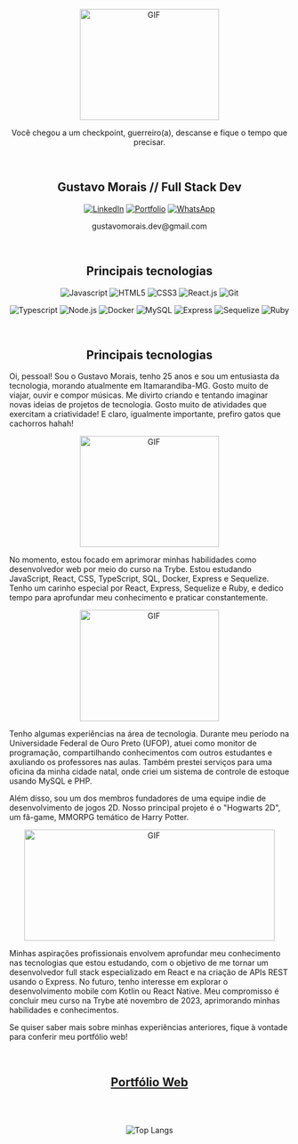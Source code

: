 <p align="center">
  <img alt="GIF" width="250px" height="200px" src="https://media2.giphy.com/media/26gsvCk59AwGX28XS/giphy.gif" />
</p>
<p align="center">Você chegou a um checkpoint, guerreiro(a), descanse e fique o tempo que precisar.</p>
<br/>

<h2 align="center">Gustavo Morais // Full Stack Dev</h1>

<p align="center">
<a href="https://www.linkedin.com/in/gustavohgmorais/" target="_blank"><img alt="LinkedIn" src="https://img.shields.io/badge/LinkedIn-0077B5?style=for-the-badge&logo=linkedin&logoColor=white" /></a>     <a href="https://gustavomorais-dev.github.io/" target="_blank"><img alt="Portfolio" src="https://img.shields.io/badge/website-000000?style=for-the-badge&logo=About.me&logoColor=white" /></a>     <a href="https://wa.me/5538992235044" target="_blank"><img alt="WhatsApp" src="https://img.shields.io/badge/WhatsApp-25D366?style=for-the-badge&logo=whatsapp&logoColor=white" /></a>
</p>
<p align="center"> gustavomorais.dev@gmail.com </p>
<br/>

<h2 align="center">Principais tecnologias</h1>

<p align="center">
<img alt="Javascript" src="https://img.shields.io/badge/JavaScript-323330?style=for-the-badge&logo=javascript&logoColor=F7DF1E" />     <img alt="HTML5" src="https://img.shields.io/badge/HTML5-E34F26?style=for-the-badge&logo=html5&logoColor=white" />     <img alt="CSS3" src="https://img.shields.io/badge/CSS3-1572B6?style=for-the-badge&logo=css3&logoColor=white" />     <img alt="React.js" src="https://img.shields.io/badge/React-20232A?style=for-the-badge&logo=react&logoColor=61DAFB" />     <img alt="Git" src="https://img.shields.io/badge/GIT-E44C30?style=for-the-badge&logo=git&logoColor=white" />
</p>

<p align="center">
<img alt="Typescript" src="https://img.shields.io/badge/TypeScript-007ACC?style=for-the-badge&logo=typescript&logoColor=white" />     <img alt="Node.js" src="https://img.shields.io/badge/Node%20js-339933?style=for-the-badge&logo=nodedotjs&logoColor=white" />     <img alt="Docker" src="https://img.shields.io/badge/Docker-2CA5E0?style=for-the-badge&logo=docker&logoColor=white" />     <img alt="MySQL" src="https://img.shields.io/badge/MySQL-005C84?style=for-the-badge&logo=mysql&logoColor=white" />     <img alt="Express" src="https://img.shields.io/badge/Express%20js-000000?style=for-the-badge&logo=express&logoColor=white" />     <img alt="Sequelize" src="https://img.shields.io/badge/Sequelize-52B0E7?style=for-the-badge&logo=Sequelize&logoColor=white" />     <img alt="Ruby" src="https://img.shields.io/badge/Ruby-CC342D?style=for-the-badge&logo=ruby&logoColor=white" />
</p>
<br/>

<h2 align="center">Principais tecnologias</h1>

<p>
Oi, pessoal! Sou o Gustavo Morais, tenho 25 anos e sou um entusiasta da tecnologia, morando atualmente em Itamarandiba-MG. Gosto muito de viajar, ouvir e compor músicas. Me divirto criando e tentando imaginar novas ideias de projetos de tecnologia. Gosto muito de atividades que exercitam a criatividade! E claro, igualmente importante, prefiro gatos que cachorros hahah!
</p>
  
<p align="center">
  <img alt="GIF" width="250px" height="200px" src="https://media4.giphy.com/media/JuFwy0zPzd6jC/giphy.gif" />
</p>

No momento, estou focado em aprimorar minhas habilidades como desenvolvedor web por meio do curso na Trybe. Estou estudando JavaScript, React, CSS, TypeScript, SQL, Docker, Express e Sequelize. Tenho um carinho especial por React, Express, Sequelize e Ruby, e dedico tempo para aprofundar meu conhecimento e praticar constantemente.

<p align="center">
  <img alt="GIF" width="250px" height="200px" src="https://media1.giphy.com/media/scZPhLqaVOM1qG4lT9/giphy.gif" />
</p>

Tenho algumas experiências na área de tecnologia. Durante meu período na Universidade Federal de Ouro Preto (UFOP), atuei como monitor de programação, compartilhando conhecimentos com outros estudantes e axuliando os professores nas aulas. Também prestei serviços para uma oficina da minha cidade natal, onde criei um sistema de controle de estoque usando MySQL e PHP.

Além disso, sou um dos membros fundadores de uma equipe indie de desenvolvimento de jogos 2D. Nosso principal projeto é o "Hogwarts 2D", um fã-game, MMORPG temático de Harry Potter.

<p align="center">
  <img alt="GIF" width="450px" height="200px" src="https://media1.giphy.com/media/MSt2969hVfGJW/giphy.gif" />
</p>

Minhas aspirações profissionais envolvem aprofundar meu conhecimento nas tecnologias que estou estudando, com o objetivo de me tornar um desenvolvedor full stack especializado em React e na criação de APIs REST usando o Express. No futuro, tenho interesse em explorar o desenvolvimento mobile com Kotlin ou React Native. Meu compromisso é concluir meu curso na Trybe até novembro de 2023, aprimorando minhas habilidades e conhecimentos.

Se quiser saber mais sobre minhas experiências anteriores, fique à vontade para conferir meu portfólio web!

<br/>
<h2 align="center"><a href="https://gustavomorais-dev.github.io/" target="_blank">Portfólio Web</a></h1>
<br/><br/>
<p align="center">
  <img src="https://github-readme-stats.vercel.app/api/top-langs/?username=gustavomorais-dev&layout=compact&theme=dark&title_color=3498db&text_color=95a5a6&icon_color=2ecc71" alt="Top Langs">
</p>




